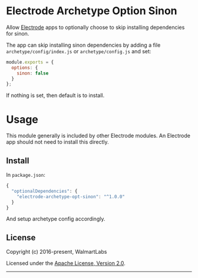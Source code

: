 # Electrode Archetype Option Sinon

Allow [Electrode](https://github.com/electrode-io/electrode) apps to optionally choose to skip installing dependencies for sinon.

The app can skip installing sinon dependencies by adding a file `archetype/config/index.js` or `archetype/config.js` and set:

```js
module.exports = {
  options: {
    sinon: false
  }
};
```

If nothing is set, then default is to install.

# Usage

This module generally is included by other Electrode modules. An Electrode app should not need to install this directly.

## Install

In `package.json`:

```js
{
  "optionalDependencies": {
    "electrode-archetype-opt-sinon": "^1.0.0"
  }
}
```

And setup archetype config accordingly.

## License

Copyright (c) 2016-present, WalmartLabs

Licensed under the [Apache License, Version 2.0](https://www.apache.org/licenses/LICENSE-2.0).

---
